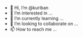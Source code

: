 - 👋 Hi, I’m @kuriban
- 👀 I’m interested in ...
- 🌱 I’m currently learning ...
- 💞️ I’m looking to collaborate on ...
- 📫 How to reach me ...

<!---
kuriban/kuriban is a ✨ special ✨ repository because its `README.md` (this file) appears on your GitHub profile.
You can click the Preview link to take a look at your changes.
--->
